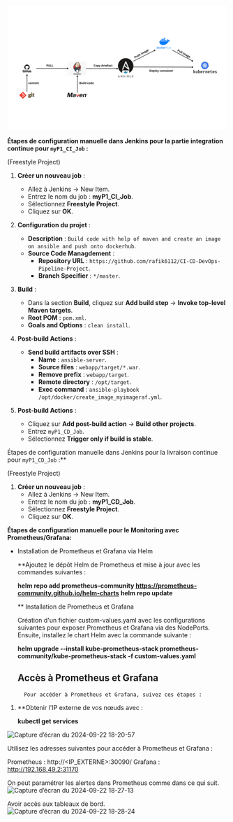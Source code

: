 ![alt text](webapp/src/main/webapp/WEB-INF/CI-CD-DevOps-Pipeline-Project.png)


**Étapes de configuration manuelle dans Jenkins pour la partie integration continue pour `myP1_CI_Job` :**

 (Freestyle Project)

1. **Créer un nouveau job** :
   - Allez à Jenkins -> New Item.
   - Entrez le nom du job : **myP1_CI_Job**.
   - Sélectionnez **Freestyle Project**.
   - Cliquez sur **OK**.

2. **Configuration du projet** :
   - **Description** : `Build code with help of maven and create an image on ansible and push onto dockerhub`.
   - **Source Code Managdement** :
     - **Repository URL** : `https://github.com/rafik6112/CI-CD-DevOps-Pipeline-Project`.
     - **Branch Specifier** : `*/master`.

3. **Build** :
   - Dans la section **Build**, cliquez sur **Add build step** -> **Invoke top-level Maven targets**.
   - **Root POM** : `pom.xml`.
   - **Goals and Options** : `clean install`.

4. **Post-build Actions** :
   - **Send build artifacts over SSH** :
     - **Name** : `ansible-server`.
     - **Source files** : `webapp/target/*.war`.
     - **Remove prefix** : `webapp/target`.
     - **Remote directory** : `/opt/target`.
     - **Exec command** : `ansible-playbook /opt/docker/create_image_myimageraf.yml`.

5. **Post-build Actions** :
   - Cliquez sur **Add post-build action** -> **Build other projects**.
   - Entrez `myP1_CD_Job`.
   - Sélectionnez **Trigger only if build is stable**.


Étapes de configuration manuelle dans Jenkins pour la livraison continue pour `myP1_CD_Job` :**

 (Freestyle Project)

1. **Créer un nouveau job** :
   - Allez à Jenkins -> New Item.
   - Entrez le nom du job : **myP1_CD_Job**.
   - Sélectionnez **Freestyle Project**.
   - Cliquez sur **OK**.
  

  **Étapes de configuration manuelle pour le Monitoring avec Prometheus/Grafana:**

* Installation de Prometheus et Grafana via Helm

	 **Ajoutez le dépôt Helm de Prometheus et mise à jour avec les commandes suivantes :

	**helm repo add prometheus-community https://prometheus-community.github.io/helm-charts**
	**helm repo update**
	
	** Installation de Prometheus et Grafana
	
	Création d'un fichier custom-values.yaml avec les configurations suivantes pour exposer Prometheus et Grafana via des NodePorts.
	Ensuite, installez le chart Helm avec la commande suivante :
	
	**helm upgrade --install kube-prometheus-stack prometheus-community/kube-prometheus-stack -f custom-values.yaml**
	
	## Accès à Prometheus et Grafana

        Pour accéder à Prometheus et Grafana, suivez ces étapes :

1. **Obtenir l'IP externe de vos nœuds avec :

   **kubectl get services**
   
![Capture d’écran du 2024-09-22 18-20-57](https://github.com/user-attachments/assets/33cb46fd-ddba-4d66-9cdc-72f6e178a024)

Utilisez les adresses suivantes pour accéder à Prometheus et Grafana :

Prometheus : http://<IP_EXTERNE>:30090/
Grafana : http://192.168.49.2:31170

On peut paramétrer les alertes dans Prometheus comme dans ce qui suit.
![Capture d’écran du 2024-09-22 18-27-13](https://github.com/user-attachments/assets/dd323f3d-072b-4187-8f85-d1018eb11ed4)

Avoir accès aux tableaux de bord.
![Capture d’écran du 2024-09-22 18-28-24](https://github.com/user-attachments/assets/69656509-3750-4386-8b75-09de306ef814)


 



